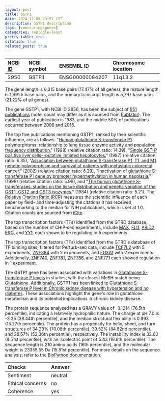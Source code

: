 ```yaml
---
layout: post
title: GSTP1
date: 2024-12-08 23:57 CST
description: GSTP1 description
tags: [cooccuring-genes]
categories: replogle-least
pretty_table: true
citation: true
related_posts: true
---
```




| [NCBI ID](https://www.ncbi.nlm.nih.gov/gene/2950) | NCBI symbol | ENSEMBL ID | Chromosome location |
| :-------- | :------- | :-------- | :------- |
| 2950  | GSTP1 | ENSG00000084207 | 11q13.2 |



The gene length is 6,315 base pairs (17.47% of all genes), the mature length is 1,691.5 base pairs, and the primary transcript length is 5,797 base pairs (21.22% of all genes).


The gene GSTP1, with NCBI ID 2950, has been the subject of [951 publications](https://pubmed.ncbi.nlm.nih.gov/?term=%22GSTP1%22) (note: count may differ as it is sourced from [Pubtator](https://academic.oup.com/nar/article/47/W1/W587/5494727)). The earliest year of publication is 1983, and the middle 50% of publications occurred between 2006 and 2016.


The top five publications mentioning GSTP1, ranked by their scientific influence, are as follows: "[Human glutathione S-transferase P1 polymorphisms: relationship to lung tissue enzyme activity and population frequency distribution.](https://pubmed.ncbi.nlm.nih.gov/9498276)" (1998) (relative citation ratio: 14.39), "[Single GST-P positive liver cells--putative initiated hepatocytes.](https://pubmed.ncbi.nlm.nih.gov/3815743)" (1987) (relative citation ratio: 6.35), "[Association between glutathione S-transferase P1, T1, and M1 genetic polymorphism and survival of patients with metastatic colorectal cancer.](https://pubmed.ncbi.nlm.nih.gov/12072547)" (2002) (relative citation ratio: 6.29), "[Inactivation of glutathione S-transferase P1 gene by promoter hypermethylation in human neoplasia.](https://pubmed.ncbi.nlm.nih.gov/9788592)" (1998) (relative citation ratio: 5.99), and "[The human glutathione S-transferases: studies on the tissue distribution and genetic variation of the GST1, GST2 and GST3 isozymes.](https://pubmed.ncbi.nlm.nih.gov/6712152)" (1984) (relative citation ratio: 5.21). The [Relative Citation Ratio (RCR)](https://journals.plos.org/plosbiology/article?id=10.1371/journal.pbio.1002541) measures the scientific influence of each paper by field- and time-adjusting the citations it has received, benchmarking to the median for NIH publications, which is set at 1.0. Citation counts are sourced from [iCite](https://icite.od.nih.gov).





The top transcription factors (TFs) identified from the GTRD database, based on the number of CHIP-seq experiments, include [MAX](https://www.ncbi.nlm.nih.gov/gene/4149), [FLI1](https://www.ncbi.nlm.nih.gov/gene/2313), [ARID2](https://www.ncbi.nlm.nih.gov/gene/196528), [ERG](https://www.ncbi.nlm.nih.gov/gene/2078), and [YY1](https://www.ncbi.nlm.nih.gov/gene/7528), each shown to be regulating in 5 experiments.


The top transcription factors (TFs) identified from the GTRD's database of TF binding sites, filtered for Perturb-seq data, include [TCF7L2](https://www.ncbi.nlm.nih.gov/gene/4149) with 5 experiments, [ZNF384](https://www.ncbi.nlm.nih.gov/gene/57634) with 2 experiments, and [FOXA1](https://www.ncbi.nlm.nih.gov/gene/5929) with 2 experiments. Additionally, [ZNF740](https://www.ncbi.nlm.nih.gov/gene/7023), [ZNF787](https://www.ncbi.nlm.nih.gov/gene/7090), [ZNF786](https://www.ncbi.nlm.nih.gov/gene/7541), and [ZNF771](https://www.ncbi.nlm.nih.gov/gene/9968) each showed regulation in 1 experiment.


The GSTP1 gene has been associated with variations in [Glutathione S-transferase P levels](https://pubmed.ncbi.nlm.nih.gov/29875488) in studies, with the closest MeSH match being [Glutathione](https://meshb.nlm.nih.gov/record/ui?ui=D005978). Additionally, GSTP1 has been linked to [Glutathione S-transferase P level in Chronic kidney disease with hypertension and no diabetes](https://pubmed.ncbi.nlm.nih.gov/35870639). These associations highlight the gene's role in glutathione metabolism and its potential implications in chronic kidney disease.





The protein sequence analyzed has a GRAVY value of -0.1214 (76.5th percentile), indicating a relatively hydrophilic nature. The charge at pH 7.0 is -3.35 (38.44th percentile), and the median structural flexibility is 0.993 (15.27th percentile). The protein has a propensity for helix, sheet, and turn structures of 34.29% (70.08th percentile), 39.52% (84.82nd percentile), and 28.57% (52.36th percentile), respectively. The instability index is 32.60 (6.51st percentile), with an isoelectric point of 5.43 (16.6th percentile). The sequence length is 210 amino acids (16th percentile), and the molecular weight is 23355.55 Da (15.81st percentile). For more details on the sequence analysis, refer to the [BioPython documentation](https://biopython.org/docs/1.75/api/Bio.SeqUtils.ProtParam.html).



| Checks    | Answer |
| :-------- | :------- |
| Sentiment  | neutral   |
| Ethical concerns | no     |
| Coherence    | yes    |